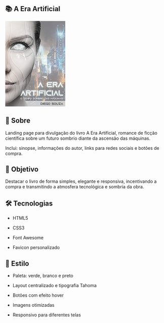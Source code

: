 ## 📚 A Era Artificial

<img src="./img/capa-livro.jpg" alt="Capa do livro A Era Artificial" width="190px" />






## 📖 Sobre

Landing page para divulgação do livro A Era Artificial, romance de ficção científica sobre um futuro sombrio diante da ascensão das máquinas.

Inclui: sinopse, informações do autor, links para redes sociais e botões de compra.

## 🎯 Objetivo

Destacar o livro de forma simples, elegante e responsiva, incentivando a compra e transmitindo a atmosfera tecnológica e sombria da obra.

## 🛠️ Tecnologias

- HTML5

- CSS3

- Font Awesome

- Favicon personalizado

## 🎨 Estilo

- Paleta: verde, branco e preto

- Layout centralizado e tipografia Tahoma

- Botões com efeito hover

- Imagens otimizadas

- Responsivo para diferentes telas
